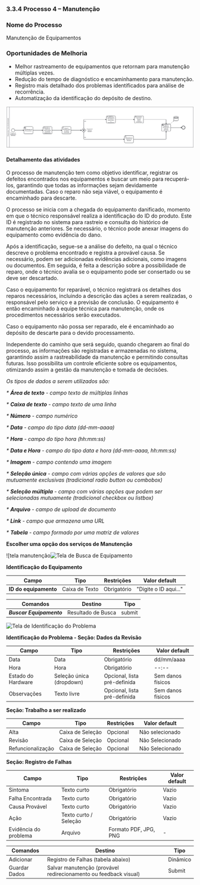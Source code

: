 ### 3.3.4 Processo 4 – Manutenção 

### Nome do Processo
Manutenção de Equipamentos

### Oportunidades de Melhoria
- Melhor rastreamento de equipamentos que retornam para manutenção múltiplas vezes.
- Redução do tempo de diagnóstico e encaminhamento para manutenção.
- Registro mais detalhado dos problemas identificados para análise de recorrência.
- Automatização da identificação do depósito de destino.
  
![Exemplo de um Modelo BPMN do PROCESSO 4](images/modelagemmanutencao.svg "Modelo BPMN do Processo 4.")

#### Detalhamento das atividades

O processo de manutenção tem como objetivo identificar, registrar os defeitos encontrados nos equipamentos e buscar um meio para recuperá-los, garantindo que todas as informações sejam devidamente documentadas. Caso o reparo não seja viável, o equipamento é encaminhado para descarte.

O processo se inicia com a chegada do equipamento danificado, momento em que o técnico responsável realiza a identificação do ID do produto. Este ID é registrado no sistema para rastreio e consulta do histórico de manutenção anteriores. Se necessário, o técnico pode anexar imagens do equipamento como evidência do dano.

Após a identificação, segue-se a análise do defeito, na qual o técnico descreve o problema encontrado e registra a provável causa. Se necessário, podem ser adicionadas evidências adicionais, como imagens ou documentos. Em seguida, é feita a descrição sobre a possibilidade de reparo, onde o técnico avalia se o equipamento pode ser consertado ou se deve ser descartado.

Caso o equipamento for reparável, o técnico registrará os detalhes dos reparos necessários, incluindo a descrição das ações a serem realizadas, o responsável pelo serviço e a previsão de conclusão. O equipamento é então encaminhado à equipe técnica para manutenção, onde os procedimentos necessários serão executados.

Caso o equipamento não possa ser reparado, ele é encaminhado ao depósito de descarte para o devido processamento.

Independente do caminho que será seguido, quando chegarem ao final do processo, as informações são registradas e armazenadas no sistema, garantindo assim a rastreabilidade da manutenção e permitindo consultas futuras. Isso possibilita um controle eficiente sobre os equipamentos, otimizando assim a gestão da manutenção e tomada de decisões.

_Os tipos de dados a serem utilizados são:_

_* **Área de texto** - campo texto de múltiplas linhas_

_* **Caixa de texto** - campo texto de uma linha_

_* **Número** - campo numérico_

_* **Data** - campo do tipo data (dd-mm-aaaa)_

_* **Hora** - campo do tipo hora (hh:mm:ss)_

_* **Data e Hora** - campo do tipo data e hora (dd-mm-aaaa, hh:mm:ss)_

_* **Imagem** - campo contendo uma imagem_

_* **Seleção única** - campo com várias opções de valores que são mutuamente exclusivas (tradicional radio button ou combobox)_

_* **Seleção múltipla** - campo com várias opções que podem ser selecionadas mutuamente (tradicional checkbox ou listbox)_

_* **Arquivo** - campo de upload de documento_

_* **Link** - campo que armazena uma URL_

_* **Tabela** - campo formado por uma matriz de valores_

**Escolher uma opção dos serviços de Manutenção**

![tela manutenção![Tela de Busca de Equipamento](https://github.com/user-attachments/assets/3108639c-c8bc-4724-acb2-99ffc2fb6c6b)


**Identificação do Equipamento**

| **Campo**       | **Tipo**         | **Restrições** | **Valor default** |
| ---             | ---              | ---            | ---               |
| **ID do equipamento**  |  Caixa de Texto   | Obrigatório    |    "Digite o ID aqui..."         |

| **Comandos**         |  **Destino**                   | **Tipo** |
| ---                  | ---                            | ---               |
| ***Buscar Equipamento***       |    Resultado de Busca    | submit        |


![Tela de Identificação do Problema](https://github.com/user-attachments/assets/22139c62-dabf-4d17-89fc-76e4056cb4a0)


**Identificação do Problema - Seção: Dados da Revisão**

| **Campo**       | **Tipo**         | **Restrições** | **Valor default** |
| ---             | ---              | ---            | ---               |
| Data | Data  | Obrigatório  |          dd/mm/aaaa         |
| Hora | Hora | Obrigatório |       --:--            |
| Estado do Hardware | Seleção única (dropdown) | Opcional, lista pré-definida |   Sem danos físicos      |
| Observações | Texto livre | Opcional, lista pré-definida |     Sem danos físicos      |


**Seção: Trabalho a ser realizado**


| **Campo**         |  **Tipo**   | **Restrições**  | **Valor default** |
| ---             | ---              | ---            | ---               |               
| Alta     |  Caixa de Seleção | Opcional  | Não selecionado   |
| Revisão  |  Caixa de Seleção | Opcional  |  Não Selecionado      |
| Refuncionalização  |  Caixa de Seleção | Opcional  |  Não Selecionado      |


**Seção: Registro de Falhas**

| **Campo**       | **Tipo**         | **Restrições** | **Valor default** |
| ---             | ---              | ---            | ---               |
| Sintoma | Texto curto | Obrigatório |  Vazio  |
| Falha Encontrada | Texto curto | Obrigatório | Vazio              |
| Causa Provável | Texto curto | Obrigatório | Vazio   |
| Ação | Texto curto / Seleção | Obrigatório |  Vazio  |
| Evidência do problema | Arquivo | Formato PDF, JPG, PNG |        -    |


| **Comandos**         |  **Destino**                   | **Tipo**          |
| ---                  | ---                            | ---               |
| Adicionar |  Registro de Falhas (tabela abaixo) | Dinâmico   |
| Guardar Dados  |  Salvar manutenção (provável redirecionamento ou feedback visual) | Submit  |





